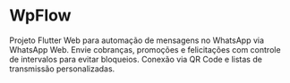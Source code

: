 # WpFlow
Projeto Flutter Web para automação de mensagens no WhatsApp via WhatsApp Web. Envie cobranças, promoções e felicitações com controle de intervalos para evitar bloqueios. Conexão via QR Code e listas de transmissão personalizadas.
